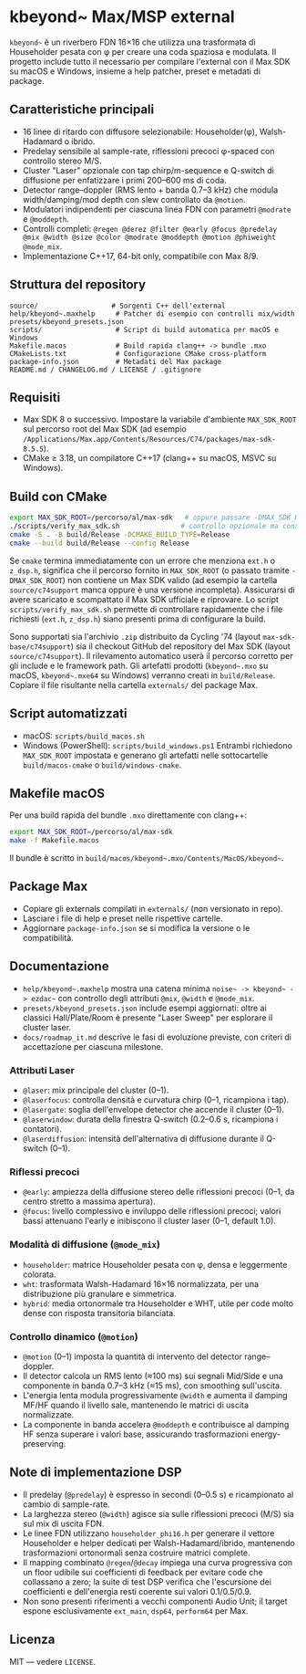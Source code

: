 # kbeyond~ Max/MSP external

`kbeyond~` è un riverbero FDN 16×16 che utilizza una trasformata di Householder pesata con φ per creare una coda spaziosa e modulata. Il progetto include tutto il necessario per compilare l'external con il Max SDK su macOS e Windows, insieme a help patcher, preset e metadati di package.

## Caratteristiche principali
- 16 linee di ritardo con diffusore selezionabile: Householder(φ), Walsh-Hadamard o ibrido.
- Predelay sensibile al sample-rate, riflessioni precoci φ-spaced con controllo stereo M/S.
- Cluster "Laser" opzionale con tap chirp/m-sequence e Q-switch di diffusione per enfatizzare i primi 200–600 ms di coda.
- Detector range–doppler (RMS lento + banda 0.7–3 kHz) che modula width/damping/mod depth con slew controllato da `@motion`.
- Modulatori indipendenti per ciascuna linea FDN con parametri `@modrate` e `@moddepth`.
- Controlli completi: `@regen @derez @filter @early @focus @predelay @mix @width @size @color @modrate @moddepth @motion @phiweight @mode_mix`.
- Implementazione C++17, 64-bit only, compatibile con Max 8/9.

## Struttura del repository
```
source/                  # Sorgenti C++ dell'external
help/kbeyond~.maxhelp     # Patcher di esempio con controlli mix/width
presets/kbeyond_presets.json
scripts/                  # Script di build automatica per macOS e Windows
Makefile.macos            # Build rapida clang++ -> bundle .mxo
CMakeLists.txt            # Configurazione CMake cross-platform
package-info.json         # Metadati del Max package
README.md / CHANGELOG.md / LICENSE / .gitignore
```

## Requisiti
- Max SDK 8 o successivo. Impostare la variabile d'ambiente `MAX_SDK_ROOT` sul percorso root del Max SDK (ad esempio `/Applications/Max.app/Contents/Resources/C74/packages/max-sdk-8.5.5`).
- CMake ≥ 3.18, un compilatore C++17 (clang++ su macOS, MSVC su Windows).

## Build con CMake
```bash
export MAX_SDK_ROOT=/percorso/al/max-sdk   # oppure passare -DMAX_SDK_ROOT=/percorso/al/max-sdk a cmake
./scripts/verify_max_sdk.sh               # controllo opzionale ma consigliato
cmake -S . -B build/Release -DCMAKE_BUILD_TYPE=Release
cmake --build build/Release --config Release
```
Se `cmake` termina immediatamente con un errore che menziona `ext.h` o `z_dsp.h`, significa che il percorso fornito in `MAX_SDK_ROOT` (o passato tramite `-DMAX_SDK_ROOT`) non contiene un Max SDK valido (ad esempio la cartella `source/c74support` manca oppure è una versione incompleta). Assicurarsi di avere scaricato e scompattato il Max SDK ufficiale e riprovare. Lo script `scripts/verify_max_sdk.sh` permette di controllare rapidamente che i file richiesti (`ext.h`, `z_dsp.h`) siano presenti prima di configurare la build.

Sono supportati sia l'archivio `.zip` distribuito da Cycling '74 (layout `max-sdk-base/c74support`) sia il checkout GitHub del repository del Max SDK (layout `source/c74support`). Il rilevamento automatico userà il percorso corretto per gli include e le framework path.
Gli artefatti prodotti (`kbeyond~.mxo` su macOS, `kbeyond~.mxe64` su Windows) verranno creati in `build/Release`. Copiare il file risultante nella cartella `externals/` del package Max.

## Script automatizzati
- macOS: `scripts/build_macos.sh`
- Windows (PowerShell): `scripts/build_windows.ps1`
Entrambi richiedono `MAX_SDK_ROOT` impostata e generano gli artefatti nelle sottocartelle `build/macos-cmake` o `build/windows-cmake`.

## Makefile macOS
Per una build rapida del bundle `.mxo` direttamente con clang++:
```bash
export MAX_SDK_ROOT=/percorso/al/max-sdk
make -f Makefile.macos
```
Il bundle è scritto in `build/macos/kbeyond~.mxo/Contents/MacOS/kbeyond~`.

## Package Max
- Copiare gli externals compilati in `externals/` (non versionato in repo).
- Lasciare i file di help e preset nelle rispettive cartelle.
- Aggiornare `package-info.json` se si modifica la versione o le compatibilità.

## Documentazione
- `help/kbeyond~.maxhelp` mostra una catena minima `noise~ -> kbeyond~ -> ezdac~` con controllo degli attributi `@mix`, `@width` e `@mode_mix`.
- `presets/kbeyond_presets.json` include esempi aggiornati: oltre ai classici Hall/Plate/Room è presente "Laser Sweep" per esplorare il cluster laser.
- `docs/roadmap_it.md` descrive le fasi di evoluzione previste, con criteri di accettazione per ciascuna milestone.

### Attributi Laser
- `@laser`: mix principale del cluster (0–1). 
- `@laserfocus`: controlla densità e curvatura chirp (0–1, ricampiona i tap).
- `@lasergate`: soglia dell'envelope detector che accende il cluster (0–1).
- `@laserwindow`: durata della finestra Q-switch (0.2–0.6 s, ricampiona i contatori).
- `@laserdiffusion`: intensità dell'alternativa di diffusione durante il Q-switch (0–1). 

### Riflessi precoci
- `@early`: ampiezza della diffusione stereo delle riflessioni precoci (0–1, da centro stretto a massima apertura).
- `@focus`: livello complessivo e inviluppo delle riflessioni precoci; valori bassi attenuano l'early e inibiscono il cluster laser (0–1, default 1.0).

### Modalità di diffusione (`@mode_mix`)
- `householder`: matrice Householder pesata con φ, densa e leggermente colorata.
- `wht`: trasformata Walsh-Hadamard 16×16 normalizzata, per una distribuzione più granulare e simmetrica.
- `hybrid`: media ortonormale tra Householder e WHT, utile per code molto dense con risposta transitoria bilanciata.

### Controllo dinamico (`@motion`)
- `@motion` (0–1) imposta la quantità di intervento del detector range–doppler.
- Il detector calcola un RMS lento (≈100 ms) sui segnali Mid/Side e una componente in banda 0.7–3 kHz (≈15 ms), con smoothing sull'uscita.
- L'energia lenta modula progressivamente `@width` e aumenta il damping MF/HF quando il livello sale, mantenendo le matrici di uscita normalizzate.
- La componente in banda accelera `@moddepth` e contribuisce al damping HF senza superare i valori base, assicurando trasformazioni energy-preserving.

## Note di implementazione DSP
- Il predelay (`@predelay`) è espresso in secondi (0–0.5 s) e ricampionato al cambio di sample-rate.
- La larghezza stereo (`@width`) agisce sia sulle riflessioni precoci (M/S) sia sul mix di uscita FDN.
- Le linee FDN utilizzano `householder_phi16.h` per generare il vettore Householder e helper dedicati per Walsh-Hadamard/ibrido, mantenendo trasformazioni ortonormali senza costruire matrici complete.
- Il mapping combinato `@regen`/`@decay` impiega una curva progressiva con un floor udibile sui coefficienti di feedback per evitare code che collassano a zero; la suite di test DSP verifica che l'escursione dei coefficienti e dell'energia resti coerente sui valori 0.1/0.5/0.9.
- Non sono presenti riferimenti a vecchi componenti Audio Unit; il target espone esclusivamente `ext_main`, `dsp64`, `perform64` per Max.

## Licenza
MIT — vedere `LICENSE`.
